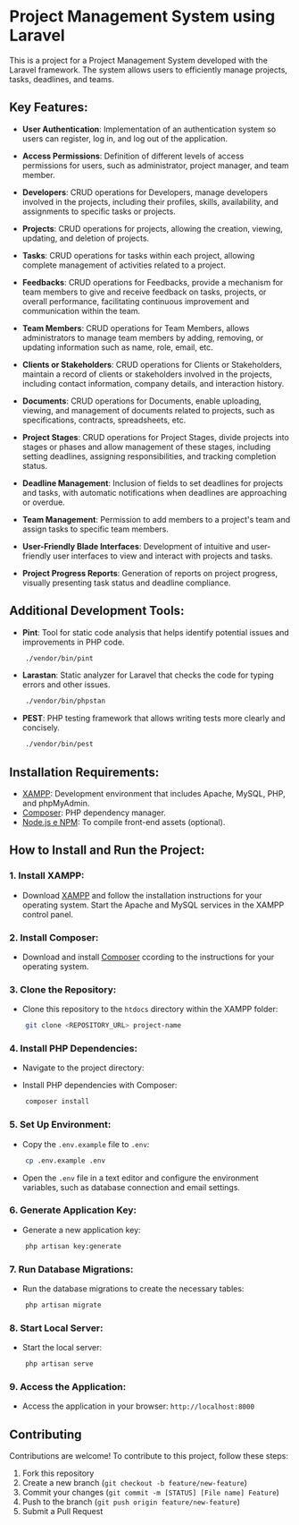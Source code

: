 # Project Management System using Laravel

This is a project for a Project Management System developed with the Laravel framework. The system allows users to efficiently manage projects, tasks, deadlines, and teams.

## Key Features:

- **User Authentication**: Implementation of an authentication system so users can register, log in, and log out of the application.

- **Access Permissions**: Definition of different levels of access permissions for users, such as administrator, project manager, and team member.

- **Developers**: CRUD operations for Developers, manage developers involved in the projects, including their profiles, skills, availability, and assignments to specific tasks or projects.

- **Projects**: CRUD operations for projects, allowing the creation, viewing, updating, and deletion of projects.
   
- **Tasks**: CRUD operations for tasks within each project, allowing complete management of activities related to a project.

- **Feedbacks**: CRUD operations for Feedbacks, provide a mechanism for team members to give and receive feedback on tasks, projects, or overall performance, facilitating continuous improvement and communication within the team.

- **Team Members**: CRUD operations for Team Members, allows administrators to manage team members by adding, removing, or updating information such as name, role, email, etc.

- **Clients or Stakeholders**: CRUD operations for Clients or Stakeholders, maintain a record of clients or stakeholders involved in the projects, including contact information, company details, and interaction history.

- **Documents**: CRUD operations for Documents, enable uploading, viewing, and management of documents related to projects, such as specifications, contracts, spreadsheets, etc.

- **Project Stages**: CRUD operations for Project Stages, divide projects into stages or phases and allow management of these stages, including setting deadlines, assigning responsibilities, and tracking completion status.

- **Deadline Management**: Inclusion of fields to set deadlines for projects and tasks, with automatic notifications when deadlines are approaching or overdue.

- **Team Management**: Permission to add members to a project's team and assign tasks to specific team members.

- **User-Friendly Blade Interfaces**: Development of intuitive and user-friendly user interfaces to view and interact with projects and tasks.

- **Project Progress Reports**: Generation of reports on project progress, visually presenting task status and deadline compliance.

## Additional Development Tools:

- **Pint**: Tool for static code analysis that helps identify potential issues and improvements in PHP code.
``` bash
    ./vendor/bin/pint
```
- **Larastan**: Static analyzer for Laravel that checks the code for typing errors and other issues.
``` bash
    ./vendor/bin/phpstan
```
- **PEST**: PHP testing framework that allows writing tests more clearly and concisely.
``` bash
    ./vendor/bin/pest
```

## Installation Requirements:

- [XAMPP](https://www.apachefriends.org/index.html): Development environment that includes Apache, MySQL, PHP, and phpMyAdmin.
- [Composer](https://getcomposer.org/): PHP dependency manager.
- [Node.js e NPM](https://nodejs.org/): To compile front-end assets (optional).

## How to Install and Run the Project:

### 1. Install XAMPP:
- Download [XAMPP](https://www.apachefriends.org/index.html) and follow the installation instructions for your operating system.
Start the Apache and MySQL services in the XAMPP control panel.

### 2. Install Composer:
- Download and install [Composer](https://getcomposer.org/) ccording to the instructions for your operating system.

### 3. Clone the Repository:
- Clone this repository to the `htdocs` directory within the XAMPP folder:
``` bash
    git clone <REPOSITORY_URL> project-name
```


### 4. Install PHP Dependencies:
- Navigate to the project directory:

- Install PHP dependencies with Composer:
``` bash
    composer install
```


### 5. Set Up Environment:
- Copy the `.env.example` file to `.env`:
``` bash
    cp .env.example .env
```

- Open the `.env` file in a text editor and configure the environment variables, such as database connection and email settings.

### 6. Generate Application Key:
- Generate a new application key:
``` bash
    php artisan key:generate
```


### 7. Run Database Migrations:
- Run the database migrations to create the necessary tables:
``` bash
    php artisan migrate
```

### 8. Start Local Server:
- Start the local server:
``` bash
    php artisan serve
```

### 9. Access the Application:
- Access the application in your browser: `http://localhost:8000`

## Contributing

Contributions are welcome! To contribute to this project, follow these steps:

1. Fork this repository
2. Create a new branch (`git checkout -b feature/new-feature`)
3. Commit your changes (`git commit -m [STATUS] [File name] Feature`)
4. Push to the branch (`git push origin feature/new-feature`)
5. Submit a Pull Request

